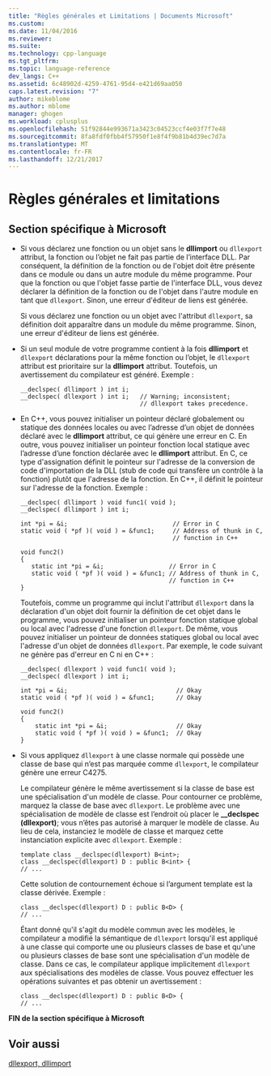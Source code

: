 ```yaml
---
title: "Règles générales et Limitations | Documents Microsoft"
ms.custom: 
ms.date: 11/04/2016
ms.reviewer: 
ms.suite: 
ms.technology: cpp-language
ms.tgt_pltfrm: 
ms.topic: language-reference
dev_langs: C++
ms.assetid: 6c48902d-4259-4761-95d4-e421d69aa050
caps.latest.revision: "7"
author: mikeblome
ms.author: mblome
manager: ghogen
ms.workload: cplusplus
ms.openlocfilehash: 51f92844e993671a3423c04523ccf4e03f7f7e48
ms.sourcegitcommit: 8fa8fdf0fbb4f57950f1e8f4f9b81b4d39ec7d7a
ms.translationtype: MT
ms.contentlocale: fr-FR
ms.lasthandoff: 12/21/2017
---
```

# <a name="general-rules-and-limitations"></a>Règles générales et limitations
## <a name="microsoft-specific"></a>Section spécifique à Microsoft  
  
-   Si vous déclarez une fonction ou un objet sans le **dllimport** ou `dllexport` attribut, la fonction ou l’objet ne fait pas partie de l’interface DLL. Par conséquent, la définition de la fonction ou de l'objet doit être présente dans ce module ou dans un autre module du même programme. Pour que la fonction ou que l'objet fasse partie de l'interface DLL, vous devez déclarer la définition de la fonction ou de l'objet dans l'autre module en tant que `dllexport`. Sinon, une erreur d'éditeur de liens est générée.  
  
     Si vous déclarez une fonction ou un objet avec l'attribut `dllexport`, sa définition doit apparaître dans un module du même programme. Sinon, une erreur d'éditeur de liens est générée.  
  
-   Si un seul module de votre programme contient à la fois **dllimport** et `dllexport` déclarations pour la même fonction ou l’objet, le `dllexport` attribut est prioritaire sur la **dllimport** attribut. Toutefois, un avertissement du compilateur est généré. Exemple :  
  
    ```  
    __declspec( dllimport ) int i;  
    __declspec( dllexport ) int i;   // Warning; inconsistent;  
                                     // dllexport takes precedence.  
    ```  
  
-   En C++, vous pouvez initialiser un pointeur déclaré globalement ou statique des données locales ou avec l’adresse d’un objet de données déclaré avec le **dllimport** attribut, ce qui génère une erreur en C. En outre, vous pouvez initialiser un pointeur fonction local statique avec l’adresse d’une fonction déclarée avec le **dllimport** attribut. En C, ce type d'assignation définit le pointeur sur l'adresse de la conversion de code d'importation de la DLL (stub de code qui transfère un contrôle à la fonction) plutôt que l'adresse de la fonction. En C++, il définit le pointeur sur l'adresse de la fonction. Exemple :  
  
    ```  
    __declspec( dllimport ) void func1( void );  
    __declspec( dllimport ) int i;  
  
    int *pi = &i;                             // Error in C  
    static void ( *pf )( void ) = &func1;     // Address of thunk in C,  
                                              // function in C++  
  
    void func2()  
    {  
       static int *pi = &i;                  // Error in C  
       static void ( *pf )( void ) = &func1; // Address of thunk in C,  
                                             // function in C++  
    }  
    ```  
  
     Toutefois, comme un programme qui inclut l'attribut `dllexport` dans la déclaration d'un objet doit fournir la définition de cet objet dans le programme, vous pouvez initialiser un pointeur fonction statique global ou local avec l'adresse d'une fonction `dllexport`. De même, vous pouvez initialiser un pointeur de données statiques global ou local avec l'adresse d'un objet de données `dllexport`. Par exemple, le code suivant ne génère pas d'erreur en C ni en C++ :  
  
    ```  
    __declspec( dllexport ) void func1( void );  
    __declspec( dllexport ) int i;  
  
    int *pi = &i;                              // Okay  
    static void ( *pf )( void ) = &func1;      // Okay  
  
    void func2()  
    {  
        static int *pi = &i;                   // Okay  
        static void ( *pf )( void ) = &func1;  // Okay  
    }  
    ```  
  
-   Si vous appliquez `dllexport` à une classe normale qui possède une classe de base qui n’est pas marquée comme `dllexport`, le compilateur génère une erreur C4275.  
  
     Le compilateur génère le même avertissement si la classe de base est une spécialisation d'un modèle de classe. Pour contourner ce problème, marquez la classe de base avec `dllexport`. Le problème avec une spécialisation de modèle de classe est l’endroit où placer le **__declspec (dllexport)**; vous n’êtes pas autorisé à marquer le modèle de classe. Au lieu de cela, instanciez le modèle de classe et marquez cette instanciation explicite avec `dllexport`. Exemple :  
  
    ```  
    template class __declspec(dllexport) B<int>;  
    class __declspec(dllexport) D : public B<int> {  
    // ...  
    ```  
  
     Cette solution de contournement échoue si l’argument template est la classe dérivée. Exemple :  
  
    ```  
    class __declspec(dllexport) D : public B<D> {  
    // ...  
    ```  
  
     Étant donné qu'il s'agit du modèle commun avec les modèles, le compilateur a modifié la sémantique de `dllexport` lorsqu'il est appliqué à une classe qui comporte une ou plusieurs classes de base et qu'une ou plusieurs classes de base sont une spécialisation d'un modèle de classe. Dans ce cas, le compilateur applique implicitement `dllexport` aux spécialisations des modèles de classe. Vous pouvez effectuer les opérations suivantes et pas obtenir un avertissement :  
  
    ```  
    class __declspec(dllexport) D : public B<D> {  
    // ...  
    ```  
  
**FIN de la section spécifique à Microsoft**  
  
## <a name="see-also"></a>Voir aussi  
 [dllexport, dllimport](../cpp/dllexport-dllimport.md)